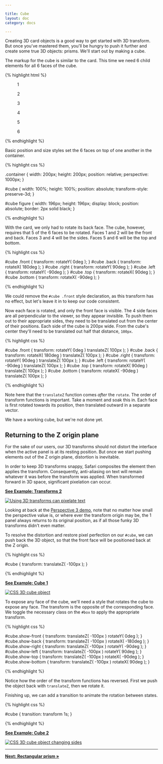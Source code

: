 ```yaml
---

title: Cube
layout: doc
category: docs

---
```


Creating 3D card objects is a good way to get started with 3D transform. But once you've mastered them, you'll be hungry to push it further and create some true 3D objects: prisms. We'll start out by making a cube.

The markup for the cube is similar to the card. This time we need 6 child elements for all 6 faces of the cube.

{% highlight html %}

<section class="container">
  <div id="cube">
    <figure class="front">1</figure>
    <figure class="back">2</figure>
    <figure class="right">3</figure>
    <figure class="left">4</figure>
    <figure class="top">5</figure>
    <figure class="bottom">6</figure>
  </div>
</section>

{% endhighlight %}

Basic position and size styles set the 6 faces on top of one another in the container.

{% highlight css %}

.container {
  width: 200px;
  height: 200px;
  position: relative;
  perspective: 1000px;
}

#cube {
  width: 100%;
  height: 100%;
  position: absolute;
  transform-style: preserve-3d;
}

#cube figure {
  width: 196px;
  height: 196px;
  display: block;
  position: absolute;
  border: 2px solid black;
}

{% endhighlight %}

With the card, we only had to rotate its back face. The cube, however, requires that 5 of the 6 faces to be rotated. Faces 1 and 2 will be the front and back. Faces 3 and 4 will be the sides. Faces 5 and 6 will be the top and bottom.

{% highlight css %}

#cube .front  { transform: rotateY(   0deg ); }
#cube .back   { transform: rotateX( 180deg ); }
#cube .right  { transform: rotateY(  90deg ); }
#cube .left   { transform: rotateY( -90deg ); }
#cube .top    { transform: rotateX(  90deg ); }
#cube .bottom { transform: rotateX( -90deg ); }

{% endhighlight %}

We could remove the `#cube .front` style declaration, as this transform has no effect, but let's leave it in to keep our code consistent.

Now each face is rotated, and only the front face is visible. The 4 side faces are all perpendicular to the viewer, so they appear invisible. To push them out to their appropriate sides, they need to be translated out from the center of their positions. Each side of the cube is 200px wide. From the cube's center they'll need to be translated out half that distance, `100px`.

{% highlight css %}

#cube .front  { transform: rotateY(   0deg ) translateZ( 100px ); }
#cube .back   { transform: rotateX( 180deg ) translateZ( 100px ); }
#cube .right  { transform: rotateY(  90deg ) translateZ( 100px ); }
#cube .left   { transform: rotateY( -90deg ) translateZ( 100px ); }
#cube .top    { transform: rotateX(  90deg ) translateZ( 100px ); }
#cube .bottom { transform: rotateX( -90deg ) translateZ( 100px ); }

{% endhighlight %}

Note here that the `translateZ` function comes _after_ the `rotate`. The order of transform functions is important. Take a moment and soak this in. Each face is first rotated towards its position, then translated outward in a separate vector.

We have a working cube, but we're not done yet.

## Returning to the Z origin plane

For the sake of our users, our 3D transforms should not distort the interface when the active panel is at its resting position. But once we start pushing elements out of the Z origin plane, distortion is inevitable. 

In order to keep 3D transforms snappy, Safari composites the element then applies the transform. Consequently, anti-aliasing on text will remain whatever it was before the transform was applied. When transformed forward in 3D space, significant pixelation can occur. 

[**See Example: Transforms 2**](../examples/transforms-02-pixelation.html)

[![Using 3D transforms can pixelate text](../img/pixelation01.png)](../examples/transforms-02-pixelation.html)

Looking at back at the [Perspective 3 demo](../examples/perspective-03.html), note that no matter how small the perspective value is, or where ever the transform origin may be, the 1 panel always returns to its original position, as if all those funky 3D transforms didn't even matter.

To resolve the distortion and restore pixel perfection on our `#cube`, we can push back the 3D object, so that the front face will be positioned back at the Z origin.

{% highlight css %}

#cube { transform: translateZ( -100px ); }

{% endhighlight %}

[**See Example: Cube 1**](../examples/cube-01-steps.html)

[![CSS 3D cube object](../img/cube01.png)](../examples/cube-01-steps.html)

To expose any face of the cube, we'll need a style that rotates the cube to expose any face. The transform is the opposite of the corresponding face. We toggle the necessary class on the `#box` to apply the appropriate transform.

{% highlight css %}

#cube.show-front  { transform: translateZ( -100px ) rotateY(    0deg ); }
#cube.show-back   { transform: translateZ( -100px ) rotateX( -180deg ); }
#cube.show-right  { transform: translateZ( -100px ) rotateY(  -90deg ); }
#cube.show-left   { transform: translateZ( -100px ) rotateY(   90deg ); }
#cube.show-top    { transform: translateZ( -100px ) rotateX(  -90deg ); }
#cube.show-bottom { transform: translateZ( -100px ) rotateX(   90deg ); }

{% endhighlight %}

Notice how the order of the transform functions has reversed. First we push the object back with `translateZ`, then we rotate it.

Finishing up, we can add a transition to animate the rotation between states. 

{% highlight css %}

#cube { transition: transform 1s; }

{% endhighlight %}

[**See Example: Cube 2**](../examples/cube-02-show-sides.html)

[![CSS 3D cube object changing sides](../img/cube02.png)](../examples/cube-02-show-sides.html)

* * *

[**Next: Rectangular prism &raquo;**](rectangular-prism.html)

